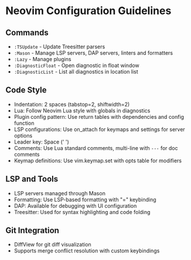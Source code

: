 # Neovim Configuration Guidelines

## Commands
- `:TSUpdate` - Update Treesitter parsers
- `:Mason` - Manage LSP servers, DAP servers, linters and formatters
- `:Lazy` - Manage plugins
- `:DiagnosticFloat` - Open diagnostic in float window
- `:DiagnosticList` - List all diagnostics in location list

## Code Style
- Indentation: 2 spaces (tabstop=2, shiftwidth=2)
- Lua: Follow Neovim Lua style with globals in diagnostics
- Plugin config pattern: Use return tables with dependencies and config function
- LSP configurations: Use on_attach for keymaps and settings for server options
- Leader key: Space (' ')
- Comments: Use Lua standard comments, multi-line with `---` for doc comments
- Keymap definitions: Use vim.keymap.set with opts table for modifiers

## LSP and Tools
- LSP servers managed through Mason
- Formatting: Use LSP-based formatting with "=" keybinding
- DAP: Available for debugging with UI configuration
- Treesitter: Used for syntax highlighting and code folding

## Git Integration
- DiffView for git diff visualization 
- Supports merge conflict resolution with custom keybindings